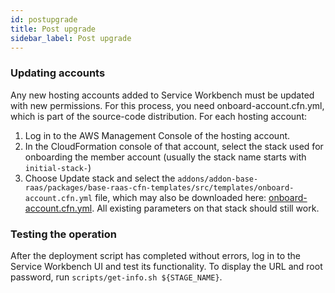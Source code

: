 ```yaml
---
id: postupgrade
title: Post upgrade
sidebar_label: Post upgrade
---
```

### Updating accounts

Any new hosting accounts added to Service Workbench must be updated with new permissions.  For this process, you need onboard-account.cfn.yml, which is part of the source-code distribution.
For each hosting account:

1. Log in to the AWS Management Console of the hosting account.
2. In the CloudFormation console of that account, select the stack used for onboarding the member account (usually the stack name starts with `initial-stack-`)
3. Choose Update stack and select the `addons/addon-base-raas/packages/base-raas-cfn-templates/src/templates/onboard-account.cfn.yml` file, which may also be downloaded here:  [onboard-account.cfn.yml](https://github.com/awslabs/service-workbench-on-aws/blob/master/addons/addon-base-raas/packages/base-raas-cfn-templates/src/templates/onboard-account.cfn.yml). All existing parameters on that stack should still work.

### Testing the operation

After the deployment script has completed without errors, log in to the Service Workbench UI and test its functionality.  To display the URL and root password, run `scripts/get-info.sh ${STAGE_NAME}`.